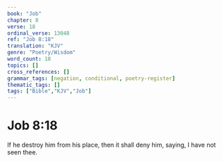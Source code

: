 ```yaml
---
book: "Job"
chapter: 8
verse: 18
ordinal_verse: 13048
ref: "Job 8:18"
translation: "KJV"
genre: "Poetry/Wisdom"
word_count: 18
topics: []
cross_references: []
grammar_tags: [negation, conditional, poetry-register]
thematic_tags: []
tags: ["Bible","KJV","Job"]
---
```


# Job 8:18

If he destroy him from his place, then it shall deny him, saying, I have not seen thee.
